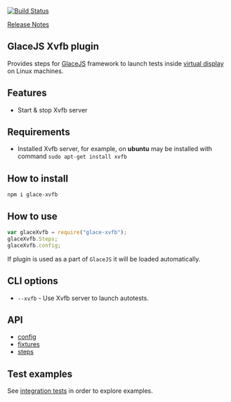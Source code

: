 [![Build Status](https://travis-ci.org/glacejs/glace-xvfb.svg?branch=master)](https://travis-ci.org/glacejs/glace-xvfb)

[Release Notes](tutorial-release-notes.html)

## GlaceJS Xvfb plugin

Provides steps for [GlaceJS](https://glacejs.github.io/glace-core/) framework to launch tests inside [virtual display](https://en.wikipedia.org/wiki/Xvfb) on Linux machines.

## Features

- Start & stop Xvfb server

## Requirements

- Installed Xvfb server, for example, on **ubuntu** may be installed with command `sudo apt-get install xvfb`

## How to install

```
npm i glace-xvfb
```

## How to use

```javascript
var glaceXvfb = require("glace-xvfb");
glaceXvfb.Steps;
glaceXvfb.config;
```

If plugin is used as a part of `GlaceJS` it will be loaded automatically.

## CLI options

- `--xvfb` - Use Xvfb server to launch autotests.

## API

- [config](GlaceConfig.html)
- [fixtures](global.html)
- [steps](XvfbSteps.html)

## Test examples

See [integration tests](https://github.com/glacejs/glace-js/blob/master/tests/integration/testXvfb.js) in order to explore examples.
